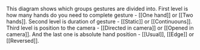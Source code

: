 This diagram shows which groups gestures are divided into.
First level is how many hands do you need to complete gesture - [[One hand]] or [[Two hands]].
Second level is duration of gesture - [[Static]] or [[Continuouns]].
Third level is position to the camera - [[Directed in camera]] or [[Opened in camera]].
And the last one is absolute hand position - [[Usual]], [[Edge]] or [[Reversed]].
